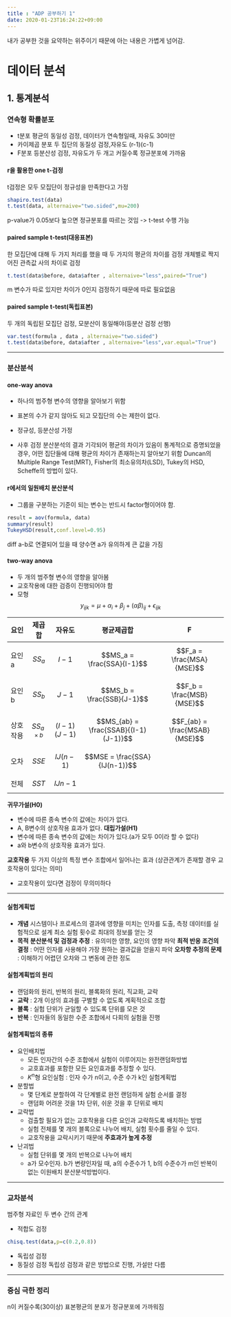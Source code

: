 ```yaml
---
title : "ADP 공부하기 1"
date: 2020-01-23T16:24:22+09:00
---
```


내가 공부한 것을 요약하는 위주이기 때문에 아는 내용은 가볍게 넘어감.

# 데이터 분석
## 1. 통계분석

### 연속형 확률분포
- t분포
평균의 동일성 검정, 데이터가 연속형일때, 자유도 30미만
- 카이제곱 분포
두 집단의 동질성 검정,자유도 (r-1)(c-1)
- F분포
등분산성 검정, 자유도가 두 개고 커질수록 정규분포에 가까움

#### r을 활용한 one t-검정
t검정은 모두 모집단이 정규성을 만족한다고 가정
```r
shapiro.test(data)
t.test(data, alternaive="two.sided",mu=200)
```
p-value가 0.05보다 높으면 정규분포를 따르는 것임 -> t-test 수행 가능

#### paired sample t-test(대응표본)
한 모집단에 대해 두 가지 처리를 했을 때 두 가지의 평균의 차이를 검정
개체별로 짝지어진 관측값 사의 차이로 검정
```r
t.test(data$before, data$after , alternaive="less",paired="True")
```
m 변수가 따로 있지만 차이가 0인지 검정하기 때문에 따로 필요없음

#### paired sample t-test(독립표본)
두 개의 독립된 모집단 검정, 모분산이 동일해야(등분산 검정 선행)
```r
var.test(formula , data , alternaive="two.sided")
t.test(data$before, data$after , alternaive="less",var.equal="True")
```

---
### 분산분석

#### one-way anova
- 하나의 범주형 변수의 영향을 알아보기 위함
- 표본의 수가 같지 않아도 되고 모집단의 수는 제한이 없다.
- 정규성, 등분산성 가정

- 사후 검정
분산분석의 결과 기각되어 평균의 차이가 있음이 통계적으로 증명되었을 경우, 어떤 집단들에 대해 평균의 차이가 존재하는지 알아보기 위함
Duncan의 Multiple Range Test(MRT), Fisher의 최소유의차(LSD), Tukey의 HSD, Scheffe의 방법이 있다.

#### r에서의 일원배치 분산분석
 - 그룹을 구분하는 기준이 되는 변수는 반드시 factor형이어야 함.
```r
result = aov(formula, data)
summary(result)
TukeyHSD(result,conf.level=0.95)
```
diff a-b로 연결되어 있을 때 양수면 a가 유의하게 큰 값을 가짐

#### two-way anova
- 두 개의 범주형 변수의 영향을 알아봄
- 교호작용에 대한 검증이 진행되어야 함
- 모형
$$y_{ijk} = \mu + \alpha_i + \beta_j + (\alpha\beta)_{ij} +  \epsilon_{ijk}$$

| 요인 | 제곱합 | 자유도 | 평균제곱합 | F |
|-|-|-|-|-|
|요인a|$$SS_a$$|$$I-1$$|$$MS_a = \frac{SSA}{I-1}$$|$$F_a = \frac{MSA}{MSE}$$|
|요인b|$$SS_b$$|$$J-1$$|$$MS_b = \frac{SSB}{J-1}$$|$$F_b = \frac{MSB}{MSE}$$|
|상호 작용|$$SS_{a \times b}$$|$$(I-1)(J-1)$$|$$MS_{ab} = \frac{SSAB}{(I-1)(J-1)}$$|$$F_{ab} = \frac{MSAB}{MSE}$$|
|오차|$$SSE$$|$$IJ(n-1)$$|$$MSE = \frac{SSA}{IJ(n-1)}$$||
|전체|$$SST$$|$$IJn-1$$|||

**귀무가설(H0)**
- 변수에 따른 종속 변수의 값에는 차이가 없다.
- A, B변수의 상호작용 효과가 없다.
**대립가설(H1)**
- 변수에 따른 종속 변수의 값에는 차이가 있다.(a가 모두 0이라 할 수 없다)
- a와 b변수의 상호작용 효과가 있다.

**교호작용**
두 가지 이상의 특정 변수 조합에서 일어나는 효과
(상관관계가 존재할 경우 교호작용이 있다는 의미)
- 교호작용이 있다면 검정이 무의미하다

___
#### 실험계획법
 - **개념**
 시스템이나 프로세스의 결과에 영향을 미치는 인자를 도출, 측정 데이터를 실험적으로 설계
최소 실험 횟수로 최대의 정보를 얻는 것
- **목적**
**분산분석 및 검정과 추정** : 유의미한 영향, 요인의 영향 파악
**최적 반응 조건의 결정** : 어떤 인자를 사용해야 가장 원하는 결과값을 얻을지 파악
**오차항 추정의 문제** : 이해하기 어렵던 오차와 그 변동에 관한 정도 

#### 실험계획법의 원리
- 랜덤화의 원리, 반복의 원리, 블록화의 원리, 직교화, 교락
- **교락** : 2개 이상의 효과를 구별할 수 없도록 계획적으로 조합
- **블록** : 실험 단위가 균일할 수 있도록 단위를 모은 것
- **반복** : 인자들의 동일한 수준 조합에서 다회의 실험을 진행

#### 실험계획법의 종류
- 요인배치법
    - 모든 인자간의 수준 조합에서 실험이 이루어지는 완전랜덤화방법
    - 교호효과를 포함한 모든 요인효과를 추정할 수 있다.
    - $K^n$형 요인실험 : 인자 수가 n이고, 수준 수가 k인 실험계획법
- 분할법
    - 몇 단계로 분할하여 각 단계별로 완전 랜덤하게 실험 순서를 결정
    - 랜덤화 어려운 것을 1차 단위, 쉬운 것을 후 단위로 배치
- 교락법
    - 검출할 필요가 없는 교호작용을 다른 요인과 교락하도록 배치하는 방법
    - 실험 전체를 몇 개의 블록으로 나누어 배치, 실험 횟수를 줄일 수 있다.
    - 교호작용을 교락시키기 때문에 **주효과가 높게 추정**
- 난괴법
    - 실험 단위를 몇 개의 반복으로 나누어 배치
    - a가 모수인자. b가 변량인자일 때, a의 수준수가 1, b의 수준수가 m인 반복이 없는 이원배치 분산분석방법이다.

---
### 교차분석
범주형 자료인 두 변수 간의 관계
- 적합도 검정
```r
chisq.test(data,p=c(0.2,0.8))
```

- 독립성 검정
- 동질성 검정
독립성 검정과 같은 방법으로 진행, 가설만 다름

___
### 중심 극한 정리
n이 커질수록(30이상) 표본평균의 분포가 정규분포에 가까워짐


